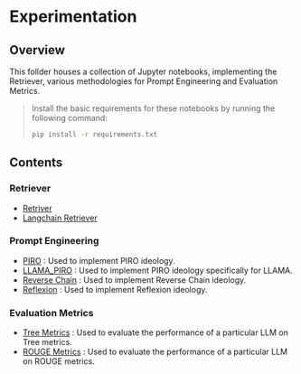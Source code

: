 # Experimentation
## Overview
This follder houses a collection of Jupyter notebooks, implementing the Retriever, various methodologies for Prompt Engineering and Evaluation Metrics.

> Install the basic requirements for these notebooks by running the following command:
> ```bash
> pip install -r requirements.txt
> ```

## Contents
### Retriever
- [Retriver](retrieve_top_k.ipynb) 
- [Langchain Retriever](langchain_retriever.ipynb)

### Prompt Engineering
- [PIRO](PIRO.ipynb) : Used to implement PIRO ideology.
- [LLAMA_PIRO](LLAMA_PIRO.ipynb) : Used to implement PIRO ideology specifically for LLAMA.
- [Reverse Chain](ReverseChain.ipynb) : Used to implement Reverse Chain ideology.
- [Reflexion](reflexion.ipynb) : Used to implement Reflexion ideology.

### Evaluation Metrics
- [Tree Metrics](tree_metrics.ipynb) : Used to evaluate the performance of a particular LLM on Tree metrics. 
- [ROUGE Metrics](rouge_metrics.ipynb) : Used to evaluate the performance of a particular LLM on ROUGE metrics.

